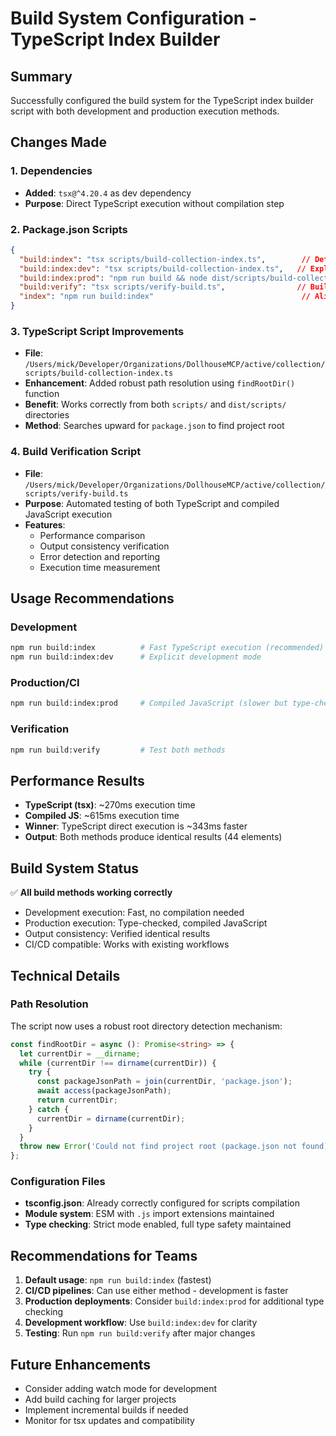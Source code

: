 # Build System Configuration - TypeScript Index Builder

## Summary

Successfully configured the build system for the TypeScript index builder script with both development and production execution methods.

## Changes Made

### 1. Dependencies
- **Added**: `tsx@^4.20.4` as dev dependency
- **Purpose**: Direct TypeScript execution without compilation step

### 2. Package.json Scripts
```json
{
  "build:index": "tsx scripts/build-collection-index.ts",        // Default (development)
  "build:index:dev": "tsx scripts/build-collection-index.ts",   // Explicit development
  "build:index:prod": "npm run build && node dist/scripts/build-collection-index.js", // Production
  "build:verify": "tsx scripts/verify-build.ts",                // Build verification
  "index": "npm run build:index"                                 // Alias
}
```

### 3. TypeScript Script Improvements
- **File**: `/Users/mick/Developer/Organizations/DollhouseMCP/active/collection/scripts/build-collection-index.ts`
- **Enhancement**: Added robust path resolution using `findRootDir()` function
- **Benefit**: Works correctly from both `scripts/` and `dist/scripts/` directories
- **Method**: Searches upward for `package.json` to find project root

### 4. Build Verification Script
- **File**: `/Users/mick/Developer/Organizations/DollhouseMCP/active/collection/scripts/verify-build.ts`
- **Purpose**: Automated testing of both TypeScript and compiled JavaScript execution
- **Features**: 
  - Performance comparison
  - Output consistency verification
  - Error detection and reporting
  - Execution time measurement

## Usage Recommendations

### Development
```bash
npm run build:index          # Fast TypeScript execution (recommended)
npm run build:index:dev      # Explicit development mode
```

### Production/CI
```bash
npm run build:index:prod     # Compiled JavaScript (slower but type-checked)
```

### Verification
```bash
npm run build:verify         # Test both methods
```

## Performance Results

- **TypeScript (tsx)**: ~270ms execution time
- **Compiled JS**: ~615ms execution time  
- **Winner**: TypeScript direct execution is ~343ms faster
- **Output**: Both methods produce identical results (44 elements)

## Build System Status

✅ **All build methods working correctly**
- Development execution: Fast, no compilation needed
- Production execution: Type-checked, compiled JavaScript
- Output consistency: Verified identical results
- CI/CD compatible: Works with existing workflows

## Technical Details

### Path Resolution
The script now uses a robust root directory detection mechanism:
```typescript
const findRootDir = async (): Promise<string> => {
  let currentDir = __dirname;
  while (currentDir !== dirname(currentDir)) {
    try {
      const packageJsonPath = join(currentDir, 'package.json');
      await access(packageJsonPath);
      return currentDir;
    } catch {
      currentDir = dirname(currentDir);
    }
  }
  throw new Error('Could not find project root (package.json not found)');
};
```

### Configuration Files
- **tsconfig.json**: Already correctly configured for scripts compilation
- **Module system**: ESM with `.js` import extensions maintained
- **Type checking**: Strict mode enabled, full type safety maintained

## Recommendations for Teams

1. **Default usage**: `npm run build:index` (fastest)
2. **CI/CD pipelines**: Can use either method - development is faster
3. **Production deployments**: Consider `build:index:prod` for additional type checking
4. **Development workflow**: Use `build:index:dev` for clarity
5. **Testing**: Run `npm run build:verify` after major changes

## Future Enhancements

- Consider adding watch mode for development
- Add build caching for larger projects
- Implement incremental builds if needed
- Monitor for tsx updates and compatibility